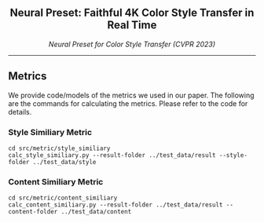 <h2 align="center">Neural Preset: Faithful 4K Color Style Transfer in Real Time</h2>

<div align="center"><i>Neural Preset for Color Style Transfer (CVPR 2023)</i></div>

---

## Metrics
We provide code/models of the metrics we used in our paper. The following are the commands for calculating the metrics. Please refer to the code for details.

### Style Similiary Metric
```
cd src/metric/style_similiary
calc_style_similiary.py --result-folder ../test_data/result --style-folder ../test_data/style
```

### Content Similiary Metric
```
cd src/metric/content_similiary
calc_content_similiary.py --result-folder ../test_data/result --content-folder ../test_data/content
```
